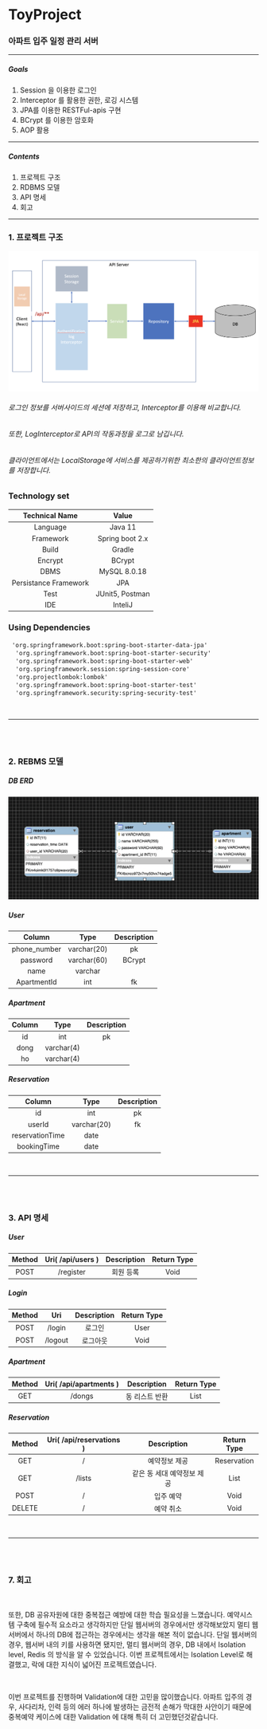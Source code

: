 # ToyProject
###  아파트 입주 일정 관리 서버
***
##### Goals
1. Session 을 이용한 로그인
2. Interceptor 를 활용한 권한, 로깅 시스템
3. JPA를 이용한 RESTFul-apis 구현
4. BCrypt 를 이용한 암호화 
5. AOP 활용
***

##### Contents 
 1. 프로젝트 구조
 2. RDBMS 모델
 3. API 명세
 4. 회고
  ***

### 1. 프로젝트 구조
![Structure](https://github.com/J0minsu/moveInReservation/blob/master/documents/Structure.png?raw=true)
###### 로그인 정보를 서버사이드의 세션에 저장하고, Interceptor를 이용해 비교합니다.
###### 또한, LogInterceptor로 API의 작동과정을 로그로 남깁니다.
###### 클라이언트에서는 LocalStorage에 서비스를 제공하기위한 최소한의 클라이언트정보를 저장합니다.

### Technology set
|Technical Name|Value|
|:---:|:---:|
|Language|Java 11|
|Framework|Spring boot 2.x|
|Build|Gradle|
|Encrypt|BCrypt|
|DBMS|MySQL 8.0.18|
|Persistance Framework|JPA|
|Test|JUnit5, Postman|
|IDE|InteliJ|


### Using Dependencies

     'org.springframework.boot:spring-boot-starter-data-jpa'
      'org.springframework.boot:spring-boot-starter-security'
      'org.springframework.boot:spring-boot-starter-web'
      'org.springframework.session:spring-session-core'
      'org.projectlombok:lombok'
      'org.springframework.boot:spring-boot-starter-test'
      'org.springframework.security:spring-security-test'

<br>

***
<br><br>
### 2. REBMS 모델
##### DB ERD
![DB_ERD](https://github.com/J0minsu/moveInReservation/blob/master/documents/DB_ERD.png?raw=true)

##### User
|Column|Type|Description|
|:---:|:---:|:---:|
|phone_number|varchar(20)|pk|
|password|varchar(60)|BCrypt|
|name|varchar||
|ApartmentId|int|fk|

##### Apartment
|Column|Type|Description|
|:---:|:---:|:---:|
|id|int|pk|
|dong|varchar(4)||
|ho|varchar(4)||

##### Reservation
|Column|Type|Description|
|:---:|:---:|:---:|
|id|int|pk|
|userId|varchar(20)|fk|
|reservationTime|date|
|bookingTime|date|

<br>

***
<br><br>
### 3. API 명세
##### User
|Method|Uri( /api/users )|Description|Return Type|
|:---:|:---:|:---:|:---:|
|POST|/register|회원 등록|Void|
##### Login
|Method|Uri|Description|Return Type|
|:---:|:---:|:---:|:---:|
|POST|/login|로그인|User|
|POST|/logout|로그아웃|Void|
##### Apartment
|Method|Uri( /api/apartments )|Description|Return Type|
|:---:|:---:|:---:|:---:|
|GET|/dongs|동 리스트 반환|List<Apartment>|

##### Reservation
|Method|Uri( /api/reservations )|Description|Return Type|
|:---:|:---:|:---:|:---:|
|GET|/|예약정보 제공|Reservation|
|GET|/lists|같은 동 세대 예약정보 제공|List|
|POST|/|입주 예약|Void|
|DELETE|/|예약 취소|Void|

<br>


***
<br><br>
### 7. 회고

<br>

또한, DB 공유자원에 대한 중복접근 예방에 대한 학습 필요성을 느꼈습니다. 예약시스템 구축에 필수적 요소라고 생각하지만
단일 웹서버의 경우에서만 생각해보았지 멀티 웹서버에서 하나의 DB에 접근하는 경우에서는 생각을 해본 적이 없습니다.
단일 웹서버의 경우, 웹서버 내의 키를 사용하면 됐지만, 멀티 웹서버의 경우, DB 내에서 Isolation level, Redis
의 방식을 알 수 있었습니다. 이번 프로젝트에서는 Isolation Level로 해결했고, 락에 대한 지식이 넓어진 프로젝트였습니다.

<br>

이번 프로젝트를 진행하며 Validation에 대한 고민을 많이했습니다. 아파트 입주의 경우, 사다리차, 인력 등의
에러 하나에 발생하는 금전적 손해가 막대한 사안이기 때문에 중복예약 케이스에 대한 Validation 에 대해
특히 더 고민했던것같습니다. 